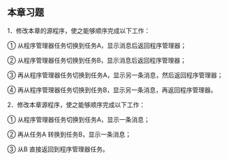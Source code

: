    

## 本章习题

1．修改本章的源程序，使之能够顺序完成以下工作：

① 从程序管理器任务切换到任务A，显示消息后返回程序管理器；

② 从程序管理器任务切换到任务B，显示消息后返回程序管理器；

③ 再从程序管理器任务切换到任务A，显示另一条消息，然后返回程序管理器；

④ 再从程序管理器任务切换到任务B，显示另一条消息，再返回程序管理器。

2．修改本章源程序，使之能够顺序完成以下工作：

① 从程序管理器任务切换到任务A，显示一条消息；

② 再从任务A 转换到任务B，显示一条消息；

③ 从B 直接返回到程序管理器任务。
